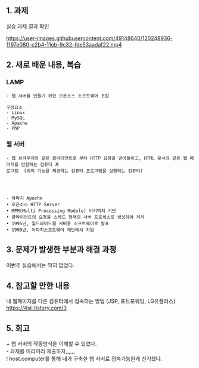 
## 1. 과제 


실습 과제 결과 확인

https://user-images.githubusercontent.com/49148640/120248936-1197e080-c2b4-11eb-9c32-fde53aadaf22.mp4

  
    
      
    
      

## 2. 새로 배운 내용, 복습

### LAMP 

~~~
- 웹 서버를 만들기 위한 오픈소스 소프트웨어 조합  

구성요소
- Linux  
- MySQL  
- Apache  
- PhP  
~~~
  
    
      


### 웹 서버

~~~
- 웹 브라우저와 같은 클라이언트로 부터 HTTP 요청을 받아들이고, HTML 문서와 같은 웹 페이지를 반환하는 컴퓨터 프
로그램  (위의 기능을 제공하는 컴퓨터 프로그램을 실행하는 컴퓨터)

  
  

- 아파치 Apache  
• 오픈소스 HTTP Server  
• MPM(Multi Processing Module) 아키텍쳐 기반  
• 클라이언트의 요청을 스레드 형태의 서버 프로세스로 생성하여 처리  
• 1995년, 월드와이드웹 서버용 소프트웨어로 발표  
• 1999년, 아파치소프트웨어 재단에서 지원  
~~~

  
    
      
## 3. 문제가 발생한 부분과 해결 과정
이번주 실습에서는 딱히 없었다.  


  
    
      
## 4. 참고할 만한 내용  
내 웹페이지를 다른 컴퓨터에서 접속하는 방법 (JSP, 포트포워딩, LG유플러스)  
https://4sii.tistory.com/3  
  
    
      
## 5. 회고
\+ 웹 서버의 작동방식을 이해할 수 있었다.     
\- 과제를 미리미리 제출하자,,,,,,  
\! host.computer를 통해 내가 구축한 웹 서버로 접속가능한게 신기했다.  
 
